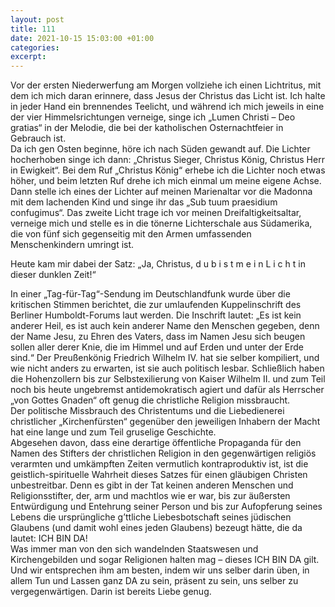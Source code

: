 ```yaml
---
layout: post
title: 111
date: 2021-10-15 15:03:00 +01:00
categories: 
excerpt: 
---
```


Vor der ersten Niederwerfung am Morgen vollziehe ich einen Lichtritus, mit dem ich mich daran erinnere, dass Jesus der Christus das Licht ist. Ich halte in jeder Hand ein brennendes Teelicht, und während ich mich jeweils in eine der vier Himmelsrichtungen verneige, singe ich „Lumen Christi – Deo gratias“ in der Melodie, die bei der katholischen Osternachtfeier in Gebrauch ist.\
Da ich gen Osten beginne, höre ich nach Süden gewandt auf. Die Lichter hocherhoben singe ich dann: „Christus Sieger, Christus König, Christus Herr in Ewigkeit“. Bei dem Ruf „Christus König“ erhebe ich die Lichter noch etwas höher, und beim letzten Ruf drehe ich mich einmal um meine eigene Achse.\
Dann stelle ich eines der Lichter auf meinen Marienaltar vor die Madonna mit dem lachenden Kind und singe ihr das „Sub tuum praesidium confugimus“. Das zweite Licht trage ich vor meinen Dreifaltigkeitsaltar, verneige mich und stelle es in die tönerne Lichterschale aus Südamerika, die von fünf sich gegenseitig mit den Armen umfassenden Menschenkindern umringt ist.

Heute kam mir dabei der Satz: „Ja, Christus, d u  b i s t  m e i n  L i c h t in dieser dunklen Zeit!“

In einer „Tag-für-Tag“-Sendung im Deutschlandfunk wurde über die kritischen Stimmen berichtet, die zur umlaufenden Kuppelinschrift des Berliner Humboldt-Forums laut werden. Die Inschrift lautet: „Es ist kein anderer Heil, es ist auch kein anderer Name den Menschen gegeben, denn der Name Jesu, zu Ehren des Vaters, dass im Namen Jesu sich beugen sollen aller derer Knie, die im Himmel und auf Erden und unter der Erde sind.“ Der Preußenkönig Friedrich Wilhelm IV. hat sie selber kompiliert, und wie nicht anders zu erwarten, ist sie auch politisch lesbar. Schließlich haben die Hohenzollern bis zur Selbstexilierung von Kaiser Wilhelm II. und zum Teil noch bis heute ungebremst antidemokratisch agiert und dafür als Herrscher „von Gottes Gnaden“ oft genug die christliche Religion missbraucht.\
Der politische Missbrauch des Christentums und die Liebedienerei christlicher „Kirchenfürsten“ gegenüber den jeweiligen Inhabern der Macht hat eine lange und zum Teil gruselige Geschichte.\
Abgesehen davon, dass eine derartige öffentliche Propaganda für den Namen des Stifters der christlichen Religion in den gegenwärtigen religiös verarmten und umkämpften Zeiten vermutlich kontraproduktiv ist, ist die geistlich-spirituelle Wahrheit dieses Satzes für einen gläubigen Christen unbestreitbar. Denn es gibt in der Tat keinen anderen Menschen und Religionsstifter, der, arm und machtlos wie er war, bis zur äußersten Entwürdigung und Entehrung seiner Person und bis zur Aufopferung seines Lebens die ursprüngliche g’ttliche Liebesbotschaft seines jüdischen Glaubens (und damit wohl eines jeden Glaubens) bezeugt hätte, die da lautet: ICH BIN DA!\
Was immer man von den sich wandelnden Staatswesen und Kirchengebilden und sogar Religionen halten mag – dieses ICH BIN DA gilt. Und wir entsprechen ihm am besten, indem wir uns selber darin üben, in allem Tun und Lassen ganz DA zu sein, präsent zu sein, uns selber zu vergegenwärtigen. Darin ist bereits Liebe genug.
